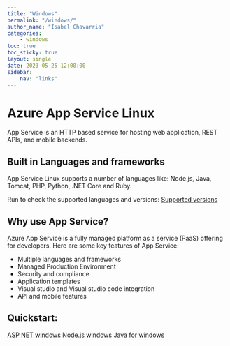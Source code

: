 ```yaml
---
title: "Windows"
permalink: "/windows/"
author_name: "Isabel Chavarria"
categories:
    - windows 
toc: true
toc_sticky: true
layout: single
date: 2023-05-25 12:00:00
sidebar: 
    nav: "links"
---
```



# Azure App Service Linux

App Service is an HTTP based service for hosting web application, REST APIs, and mobile backends.


## Built in Languages and frameworks

App Service Linux supports a number of languages like: Node.js, Java, Tomcat, PHP, Python, .NET Core and Ruby. 

Run to check the supported languages and versions:
[Supported versions](https://learn.microsoft.com/en-us/cli/azure/webapp?view=azure-cli-latest#az-webapp-list-runtimes)


## Why use App Service? 

Azure App Service is a fully managed platform as a service (PaaS) offering for developers. Here are some key features of App Service:

- Multiple languages and frameworks 
- Managed Production Environment 
- Security and compliance
- Application templates
- Visual studio and  Visual studio code integration
- API and mobile features


## Quickstart:

[ASP NET windows](https://learn.microsoft.com/en-us/azure/app-service/quickstart-dotnetcore?tabs=netframework48&pivots=development-environment-vs)
[Node.js windows](https://learn.microsoft.com/en-us/azure/app-service/quickstart-nodejs?pivots=development-environment-vscode&tabs=windows)
[Java for windows](https://learn.microsoft.com/en-us/azure/app-service/quickstart-java?pivots=platform-windows-development-environment-azure-portal&tabs=javase)